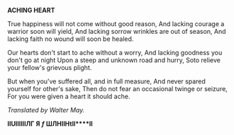 
**ACHING HEART**

True happiness will not come without good reason, And lacking courage a warrior soon will yield, And lacking sorrow wrinkles are out of season, And lacking faith no wound will soon be healed.

Our hearts don't start to ache without a worry, And lacking goodness you don't go at night Upon a steep and unknown road and hurry, Soto relieve your fellow's grievous plight.

But when you've suffered all, and in full measure, And never spared yourself for other's sake, Then do not fear an occasional twinge or seizure, For  you were given a heart it should ache.

_Translated by Walter May._

**II****UI****І****ІІІІ****ЛГ**  **Я**  _**f**_  **ШЛНІІ****H****tll****lI**

  
###
